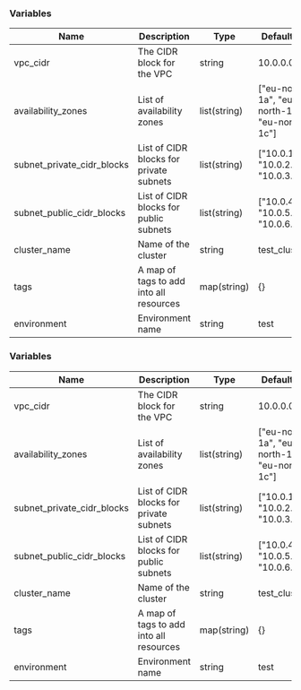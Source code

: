 

### Variables

| Name                           | Description                                    | Type          | Default Value  | Required |
|--------------------------------|------------------------------------------------|---------------|----------------|----------|
| vpc_cidr                       | The CIDR block for the VPC                    | string        | 10.0.0.0/16   | No       |
| availability_zones             | List of availability zones                    | list(string)  | ["eu-north-1a", "eu-north-1b", "eu-north-1c"] | Yes |
| subnet_private_cidr_blocks     | List of CIDR blocks for private subnets       | list(string)  | ["10.0.1.0/24", "10.0.2.0/24", "10.0.3.0/24"] | Yes |
| subnet_public_cidr_blocks      | List of CIDR blocks for public subnets        | list(string)  | ["10.0.4.0/24", "10.0.5.0/24", "10.0.6.0/24"] | Yes |
| cluster_name                   | Name of the cluster                           | string        | test_cluster   | No       |
| tags                           | A map of tags to add into all resources       | map(string)   | {}             | No       |
| environment                    | Environment name                               | string        | test           | No       |

### Variables

| Name                           | Description                                    | Type          | Default Value  | Required |
|--------------------------------|------------------------------------------------|---------------|----------------|----------|
| vpc_cidr                       | The CIDR block for the VPC                    | string        | 10.0.0.0/16   | No       |
| availability_zones             | List of availability zones                    | list(string)  | ["eu-north-1a", "eu-north-1b", "eu-north-1c"] | Yes |
| subnet_private_cidr_blocks     | List of CIDR blocks for private subnets       | list(string)  | ["10.0.1.0/24", "10.0.2.0/24", "10.0.3.0/24"] | Yes |
| subnet_public_cidr_blocks      | List of CIDR blocks for public subnets        | list(string)  | ["10.0.4.0/24", "10.0.5.0/24", "10.0.6.0/24"] | Yes |
| cluster_name                   | Name of the cluster                           | string        | test_cluster   | No       |
| tags                           | A map of tags to add into all resources       | map(string)   | {}             | No       |
| environment                    | Environment name                               | string        | test           | No       |
